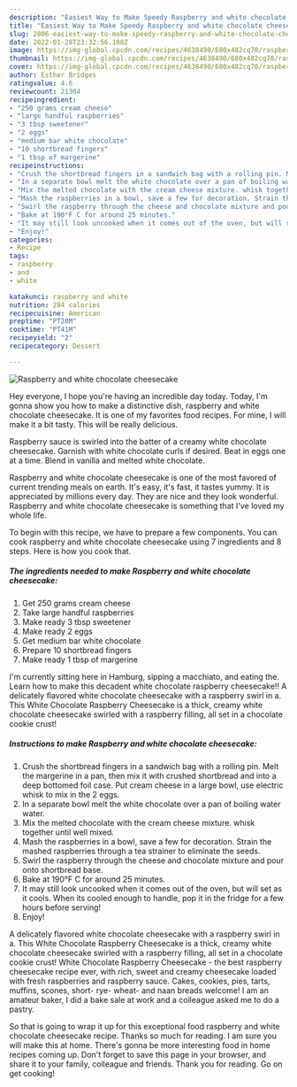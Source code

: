 ```yaml
---
description: "Easiest Way to Make Speedy Raspberry and white chocolate cheesecake"
title: "Easiest Way to Make Speedy Raspberry and white chocolate cheesecake"
slug: 2806-easiest-way-to-make-speedy-raspberry-and-white-chocolate-cheesecake
date: 2022-01-28T23:32:56.188Z
image: https://img-global.cpcdn.com/recipes/4638490/680x482cq70/raspberry-and-white-chocolate-cheesecake-recipe-main-photo.jpg
thumbnail: https://img-global.cpcdn.com/recipes/4638490/680x482cq70/raspberry-and-white-chocolate-cheesecake-recipe-main-photo.jpg
cover: https://img-global.cpcdn.com/recipes/4638490/680x482cq70/raspberry-and-white-chocolate-cheesecake-recipe-main-photo.jpg
author: Esther Bridges
ratingvalue: 4.6
reviewcount: 21304
recipeingredient:
- "250 grams cream cheese"
- "large handful raspberries"
- "3 tbsp sweetener"
- "2 eggs"
- "medium bar white chocolate"
- "10 shortbread fingers"
- "1 tbsp of margerine"
recipeinstructions:
- "Crush the shortbread fingers in a sandwich bag with a rolling pin. Melt the margerine in a pan, then mix it with crushed shortbread and into a deep bottomed foil case. Put cream cheese in a large bowl, use electric whisk to mix in the 2 eggs."
- "In a separate bowl melt the white chocolate over a pan of boiling water water."
- "Mix the melted chocolate with the cream cheese mixture. whisk together until well mixed."
- "Mash the raspberries in a bowl, save a few for decoration. Strain the mashed raspberries through a tea strainer to eliminate the seeds."
- "Swirl the raspberry through the cheese and chocolate mixture and pour onto shortbread base."
- "Bake at 190°F C for around 25 minutes."
- "It may still look uncooked when it comes out of the oven, but will set as it cools. When its cooled enough to handle, pop it in the fridge for a few hours before serving!"
- "Enjoy!"
categories:
- Recipe
tags:
- raspberry
- and
- white

katakunci: raspberry and white 
nutrition: 284 calories
recipecuisine: American
preptime: "PT28M"
cooktime: "PT41M"
recipeyield: "2"
recipecategory: Dessert

---
```



![Raspberry and white chocolate cheesecake](https://img-global.cpcdn.com/recipes/4638490/680x482cq70/raspberry-and-white-chocolate-cheesecake-recipe-main-photo.jpg)

Hey everyone, I hope you're having an incredible day today. Today, I'm gonna show you how to make a distinctive dish, raspberry and white chocolate cheesecake. It is one of my favorites food recipes. For mine, I will make it a bit tasty. This will be really delicious.

Raspberry sauce is swirled into the batter of a creamy white chocolate cheesecake. Garnish with white chocolate curls if desired. Beat in eggs one at a time. Blend in vanilla and melted white chocolate.

Raspberry and white chocolate cheesecake is one of the most favored of current trending meals on earth. It's easy, it's fast, it tastes yummy. It is appreciated by millions every day. They are nice and they look wonderful. Raspberry and white chocolate cheesecake is something that I've loved my whole life.


To begin with this recipe, we have to prepare a few components. You can cook raspberry and white chocolate cheesecake using 7 ingredients and 8 steps. Here is how you cook that.

<!--inarticleads1-->

##### The ingredients needed to make Raspberry and white chocolate cheesecake:

1. Get 250 grams cream cheese
1. Take large handful raspberries
1. Make ready 3 tbsp sweetener
1. Make ready 2 eggs
1. Get medium bar white chocolate
1. Prepare 10 shortbread fingers
1. Make ready 1 tbsp of margerine


I&#39;m currently sitting here in Hamburg, sipping a macchiato, and eating the. Learn how to make this decadent white chocolate raspberry cheesecake!! A delicately flavored white chocolate cheesecake with a raspberry swirl in a. This White Chocolate Raspberry Cheesecake is a thick, creamy white chocolate cheesecake swirled with a raspberry filling, all set in a chocolate cookie crust! 

<!--inarticleads2-->

##### Instructions to make Raspberry and white chocolate cheesecake:

1. Crush the shortbread fingers in a sandwich bag with a rolling pin. Melt the margerine in a pan, then mix it with crushed shortbread and into a deep bottomed foil case. Put cream cheese in a large bowl, use electric whisk to mix in the 2 eggs.
1. In a separate bowl melt the white chocolate over a pan of boiling water water.
1. Mix the melted chocolate with the cream cheese mixture. whisk together until well mixed.
1. Mash the raspberries in a bowl, save a few for decoration. Strain the mashed raspberries through a tea strainer to eliminate the seeds.
1. Swirl the raspberry through the cheese and chocolate mixture and pour onto shortbread base.
1. Bake at 190°F C for around 25 minutes.
1. It may still look uncooked when it comes out of the oven, but will set as it cools. When its cooled enough to handle, pop it in the fridge for a few hours before serving!
1. Enjoy!


A delicately flavored white chocolate cheesecake with a raspberry swirl in a. This White Chocolate Raspberry Cheesecake is a thick, creamy white chocolate cheesecake swirled with a raspberry filling, all set in a chocolate cookie crust! White Chocolate Raspberry Cheesecake - the best raspberry cheesecake recipe ever, with rich, sweet and creamy cheesecake loaded with fresh raspberries and raspberry sauce. Cakes, cookies, pies, tarts, muffins, scones, short- rye- wheat- and naan breads welcome! I am an amateur baker, I did a bake sale at work and a colleague asked me to do a pastry. 

So that is going to wrap it up for this exceptional food raspberry and white chocolate cheesecake recipe. Thanks so much for reading. I am sure you will make this at home. There's gonna be more interesting food in home recipes coming up. Don't forget to save this page in your browser, and share it to your family, colleague and friends. Thank you for reading. Go on get cooking!
